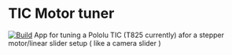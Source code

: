 # TIC Motor tuner

[![Build](https://github.com/charlie-x/ticTune/actions/workflows/msbuild.yml/badge.svg)](https://github.com/charlie-x/ticTune/actions/workflows/msbuild.yml)
App for tuning a Pololu TIC (T825 currently) afor a stepper motor/linear slider setup ( like a camera slider )

